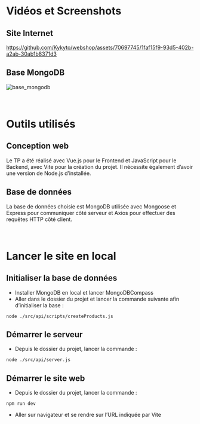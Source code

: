 # Vidéos et Screenshots

## Site Internet
https://github.com/Kykyto/webshop/assets/70697745/1faf15f9-93d5-402b-a2ab-30ab1b8371d3

## Base MongoDB
![base_mongodb](https://github.com/Kykyto/webshop/assets/70697745/d8c5f708-030b-478f-8497-eb25f5ab8f5e)
</br>
</br>
</br>
# Outils utilisés

## Conception web
Le TP a été réalisé avec Vue.js pour le Frontend et JavaScript pour le Backend, avec Vite pour la création du projet. Il nécessite également d’avoir une version de Node.js d’installée.

## Base de données
La base de données choisie est MongoDB utilisée avec Mongoose et Express pour communiquer côté serveur et Axios pour effectuer des requêtes HTTP côté client.
</br>
</br>
</br>
# Lancer le site en local

## Initialiser la base de données
-	Installer MongoDB en local et lancer MongoDBCompass
-	Aller dans le dossier du projet et lancer la commande suivante afin d’initialiser la base : 
```
node ./src/api/scripts/createProducts.js
```

## Démarrer le serveur 
-	Depuis le dossier du projet, lancer la commande :
```
node ./src/api/server.js
```

## Démarrer le site web
-	Depuis le dossier du projet, lancer la commande :
```
npm run dev
```

-	Aller sur navigateur et se rendre sur l’URL indiquée par Vite

